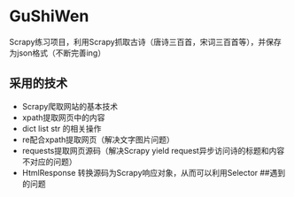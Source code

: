 # GuShiWen
Scrapy练习项目，利用Scrapy抓取古诗（唐诗三百首，宋词三百首等），并保存为json格式（不断完善ing）
## 采用的技术
- Scrapy爬取网站的基本技术
- xpath提取网页中的内容
- dict list str 的相关操作
- re配合xpath提取网页（解决文字图片问题）
- requests提取网页源码（解决Scrapy yield request异步访问诗的标题和内容不对应的问题）
- HtmlResponse 转换源码为Scrapy响应对象，从而可以利用Selector
##遇到的问题

